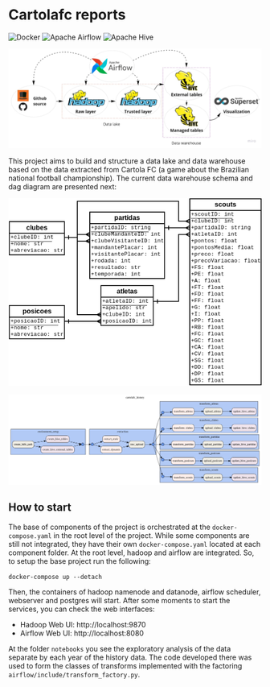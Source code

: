 # Cartolafc reports

<p>
<img alt="Docker" src="https://img.shields.io/badge/docker-%230db7ed.svg?&style=for-the-badge&logo=docker&logoColor=white"/>
<img alt="Apache Airflow" src="https://img.shields.io/badge/apacheairflow-%23017cee.svg?&style=for-the-badge&logo=apache-airflow&logoColor=white"/>
<img alt="Apache Hive" src="https://img.shields.io/badge/apachehive-%23FDEE21.svg?&style=for-the-badge&logo=apache-hive&logoColor=white"/>
</p>

<p align="center">
<img alt="Architecture" src="./architecture.jpg"/>
</p>

This project aims to build and structure a data lake and data warehouse based on the data extracted from Cartola FC (a game about the Brazilian national football championship). The current data warehouse schema and dag diagram are presented next:

<p align="center">
<img alt="Database schema" src="./schema.png"/>
</p>

<p align="center">
<img alt="Airflow DAG" src="./dag.png"/>
</p>

## How to start

The base of components of the project is orchestrated at the `docker-compose.yaml` in the root level of the project. While some components are still not integrated, they have their own `docker-compose.yaml` located at each component folder. At the root level, hadoop and airflow are integrated. So, to setup the base project run the following:

```shell
docker-compose up --detach
```

Then, the containers of hadoop namenode and datanode, airflow scheduler, webserver and postgres will start. After some moments to start the services, you can check the web interfaces:
- Hadoop Web UI: http://localhost:9870
- Airflow Web UI: http://localhost:8080

At the folder `notebooks` you see the exploratory analysis of the data separate by each year of the history data. The code developed there was used to form the classes of transforms implemented with the factoring `airflow/include/transform_factory.py`.

